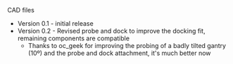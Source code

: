 CAD files

- Version 0.1 - initial release
- Version 0.2 - Revised probe and dock to improve the docking fit, remaining components are compatible
  - Thanks to oc_geek for improving the probing of a badly tilted gantry (10º) and the probe and dock attachment, it's much better now
